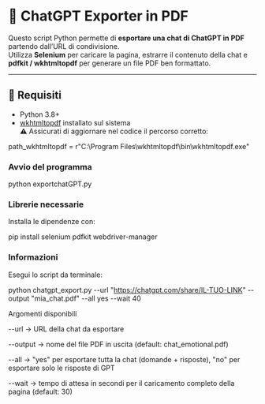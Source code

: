 # 📑 ChatGPT Exporter in PDF

Questo script Python permette di **esportare una chat di ChatGPT in PDF** partendo dall’URL di condivisione.  
Utilizza **Selenium** per caricare la pagina, estrarre il contenuto della chat e **pdfkit / wkhtmltopdf** per generare un file PDF ben formattato.

---

## 🚀 Requisiti

- Python 3.8+
- [wkhtmltopdf](https://wkhtmltopdf.org/downloads.html) installato sul sistema  
  ⚠️ Assicurati di aggiornare nel codice il percorso corretto:  
 
 
 path_wkhtmltopdf = r"C:\Program Files\wkhtmltopdf\bin\wkhtmltopdf.exe"

### Avvio del programma

python exportchatGPT.py 

### Librerie necessarie
Installa le dipendenze con:

pip install selenium pdfkit webdriver-manager

### Informazioni

Esegui lo script da terminale:

python chatgpt_export.py --url "https://chatgpt.com/share/IL-TUO-LINK" --output "mia_chat.pdf" --all yes --wait 40

Argomenti disponibili

--url → URL della chat da esportare

--output → nome del file PDF in uscita (default: chat_emotional.pdf)

--all → "yes" per esportare tutta la chat (domande + risposte), "no" per esportare solo le risposte di GPT

--wait → tempo di attesa in secondi per il caricamento completo della pagina (default: 30)